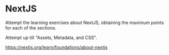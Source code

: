 # NextJS

Attempt the learning exercises about NextJS, obtaining the maximum points for each of the sections.

Attempt up till "Assets, Metadata, and CSS".

https://nextjs.org/learn/foundations/about-nextjs
